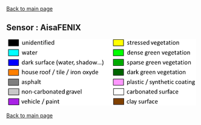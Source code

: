 [Back to main page](index.md)

## Sensor : AisaFENIX

<p align="center">
<img src="Complements/Legende_classif_ligne_v2.png" width="500" />
</p>

[Back to main page](index.md)

